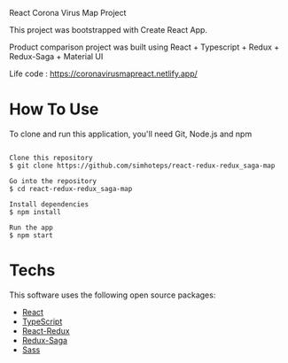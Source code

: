 React Corona Virus Map Project

This project was bootstrapped with Create React App.

Product comparison project was built using React + Typescript + Redux + Redux-Saga + Material UI 

Life code : https://coronavirusmapreact.netlify.app/


# How To Use
To clone and run this application, you'll need Git, Node.js and npm
```

Clone this repository
$ git clone https://github.com/simhoteps/react-redux-redux_saga-map

Go into the repository
$ cd react-redux-redux_saga-map

Install dependencies
$ npm install

Run the app
$ npm start

```

# Techs </br>
This software uses the following open source packages:
<ul>

<li> <a href="https://beta.reactjs.org/">React</a></li> 
<li> <a href="https://www.typescriptlang.org/">TypeScript</a>  </li> 
<li> <a href="https://react-redux.js.org/">React-Redux</a>  </li>
<li> <a href="https://redux-saga.js.org/ ">Redux-Saga</a>  </li>
 <li> <a href="https://sass-lang.com/">Sass</a>  </li>

</ul>
